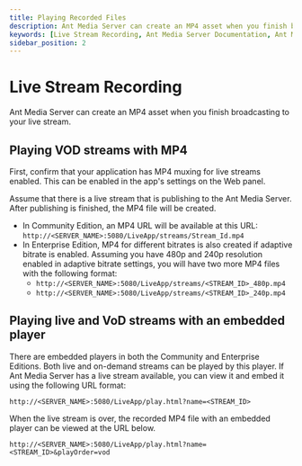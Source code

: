 ```yaml
---
title: Playing Recorded Files 
description: Ant Media Server can create an MP4 asset when you finish broadcasting to your live stream.
keywords: [Live Stream Recording, Ant Media Server Documentation, Ant Media Server Tutorials]
sidebar_position: 2
---
```


# Live Stream Recording

Ant Media Server can create an MP4 asset when you finish broadcasting to your live stream. 

## Playing VOD streams with MP4

First, confirm that your application has MP4 muxing for live streams enabled. This can be enabled in the app's settings on the Web panel.

Assume that there is a live stream that is publishing to the Ant Media Server. After publishing is finished, the MP4 file will be created.

*   In Community Edition, an MP4 URL will be available at this URL: `http://<SERVER_NAME>:5080/LiveApp/streams/Stream_Id.mp4`
*   In Enterprise Edition, MP4 for different bitrates is also created if adaptive bitrate is enabled. Assuming you have 480p and 240p resolution enabled in adaptive bitrate settings, you will have two more MP4 files with the following format:
    *   ```http://<SERVER_NAME>:5080/LiveApp/streams/<STREAM_ID>_480p.mp4```
    *   ```http://<SERVER_NAME>:5080/LiveApp/streams/<STREAM_ID>_240p.mp4```


## Playing live and VoD streams with an embedded player

There are embedded players in both the Community and Enterprise Editions. Both live and on-demand streams can be played by this player. If Ant Media Server has a live stream available, you can view it and embed it using the following URL format:

```http://<SERVER_NAME>:5080/LiveApp/play.html?name=<STREAM_ID>```

When the live stream is over, the recorded MP4 file with an embedded player can be viewed at the URL below.

```http://<SERVER_NAME>:5080/LiveApp/play.html?name=<STREAM_ID>&playOrder=vod```
